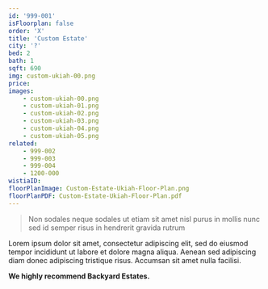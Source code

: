 ```yaml
---
id: '999-001'
isFloorplan: false
order: 'X'
title: 'Custom Estate'
city: '?'
bed: 2
bath: 1
sqft: 690
img: custom-ukiah-00.png
price:
images:
    - custom-ukiah-00.png
    - custom-ukiah-01.png
    - custom-ukiah-02.png
    - custom-ukiah-03.png
    - custom-ukiah-04.png
    - custom-ukiah-05.png
related:
    - 999-002
    - 999-003
    - 999-004
    - 1200-000
wistiaID:
floorPlanImage: Custom-Estate-Ukiah-Floor-Plan.png
floorPlanPDF: Custom-Estate-Ukiah-Floor-Plan.pdf
---
```


> Non sodales neque sodales ut etiam sit amet nisl purus in mollis nunc sed id semper risus in hendrerit gravida rutrum

Lorem ipsum dolor sit amet, consectetur adipiscing elit, sed do eiusmod tempor incididunt ut labore et dolore magna aliqua. Aenean sed adipiscing diam donec adipiscing tristique risus. Accumsan sit amet nulla facilisi.

**We highly recommend Backyard Estates.**
